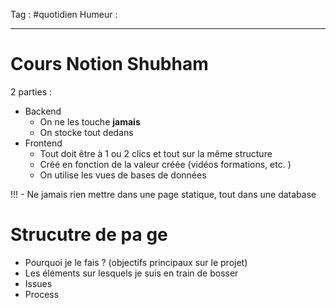 Tag : #quotidien 
Humeur : 
***

# Cours Notion Shubham

2 parties :
- Backend 
	- On ne les touche **jamais** 
	- On stocke tout dedans
- Frontend
	- Tout doit être à 1 ou 2 clics et tout sur la même structure
	- Créé en fonction de la valeur créée (vidéos formations, etc. )
	- On utilise les vues de bases de données

!!! - Ne jamais rien mettre dans une page statique, tout dans une database

# Strucutre de pa ge
- Pourquoi je le fais ? (objectifs principaux sur le projet)
- Les éléments sur lesquels je suis en train de bosser 
- Issues 
- Process 




